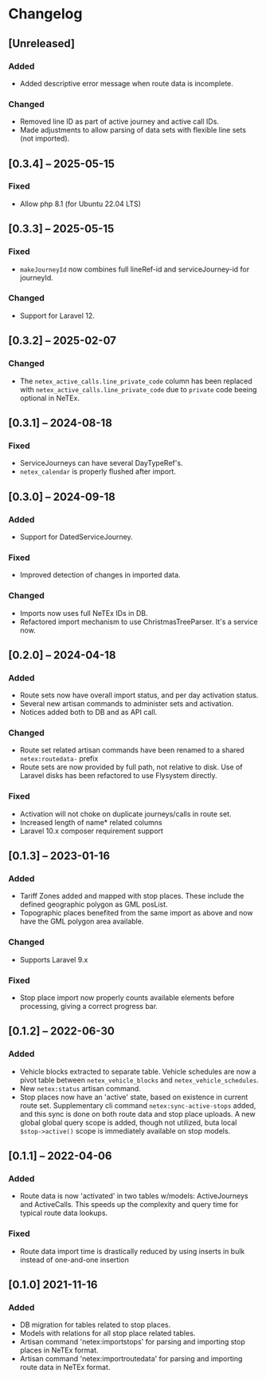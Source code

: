 # Changelog

## [Unreleased]

### Added

- Added descriptive error message when route data is incomplete.

### Changed

- Removed line ID as part of active journey and active call IDs.
- Made adjustments to allow parsing of data sets with flexible line sets (not
  imported).

## [0.3.4] – 2025-05-15

### Fixed

- Allow php 8.1 (for Ubuntu 22.04 LTS)

## [0.3.3] – 2025-05-15

### Fixed

- `makeJourneyId` now combines full lineRef-id and serviceJourney-id for
  journeyId.

### Changed

- Support for Laravel 12.

## [0.3.2] – 2025-02-07

### Changed

- The `netex_active_calls.line_private_code` column has been replaced with
  `netex_active_calls.line_private_code` due to `private` code beeing optional
  in NeTEx.

## [0.3.1] – 2024-08-18

### Fixed

- ServiceJourneys can have several DayTypeRef's.
- `netex_calendar` is properly flushed after import.

## [0.3.0] – 2024-09-18

### Added

- Support for DatedServiceJourney.

### Fixed

- Improved detection of changes in imported data.

### Changed

- Imports now uses full NeTEx IDs in DB.
- Refactored import mechanism to use ChristmasTreeParser. It's a service now.

## [0.2.0] – 2024-04-18

### Added

- Route sets now have overall import status, and per day activation status.
- Several new artisan commands to administer sets and activation.
- Notices added both to DB and as API call.

### Changed

- Route set related artisan commands have been renamed to a shared
  `netex:routedata-` prefix
- Route sets are now provided by full path, not relative to disk. Use of Laravel
  disks has been refactored to use Flysystem directly.

### Fixed

- Activation will not choke on duplicate journeys/calls in route set.
- Increased length of name\* related columns
- Laravel 10.x composer requirement support

## [0.1.3] – 2023-01-16

### Added

- Tariff Zones added and mapped with stop places. These include the defined
  geographic polygon as GML posList.
- Topographic places benefited from the same import as above and now have the
  GML polygon area available.

### Changed

- Supports Laravel 9.x

### Fixed

- Stop place import now properly counts available elements before processing,
  giving a correct progress bar.

## [0.1.2] – 2022-06-30

### Added

- Vehicle blocks extracted to separate table. Vehicle schedules are now a pivot
  table between `netex_vehicle_blocks` and `netex_vehicle_schedules`.
- New `netex:status` artisan command.
- Stop places now have an 'active' state, based on existence in current route
  set. Supplementary cli command `netex:sync-active-stops` added, and this sync
  is done on both route data and stop place uploads. A new global global query
  scope is added, though not utilized, buta local `$stop->active()` scope is
  immediately available on stop models.

## [0.1.1] – 2022-04-06

### Added

- Route data is now 'activated' in two tables w/models: ActiveJourneys and
  ActiveCalls. This speeds up the complexity and query time for typical route
  data lookups.

### Fixed

- Route data import time is drastically reduced by using inserts in bulk instead
  of one-and-one insertion

## [0.1.0] 2021-11-16

### Added

- DB migration for tables related to stop places.
- Models with relations for all stop place related tables.
- Artisan command 'netex:importstops' for parsing and importing stop places in
  NeTEx format.
- Artisan command 'netex:importroutedata' for parsing and importing route data
  in NeTEx format.
